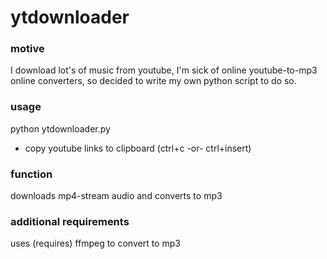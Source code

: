 # ytdownloader

### motive
I download lot's of music from youtube,
I'm sick of online youtube-to-mp3 online converters, so decided to write my own python script to do so.  

### usage
python ytdownloader.py
- copy youtube links to clipboard (ctrl+c -or- ctrl+insert)

### function
downloads mp4-stream audio and converts to mp3

### additional requirements
uses (requires) ffmpeg to convert to mp3
